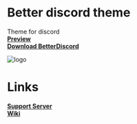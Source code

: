 # Better discord theme
Theme for discord <br>
**[Preview](https://cdn.discordapp.com/attachments/908043726117556294/931880921764884530/discord-avatar-512-YV0PV.png)** <br>
**[Download BetterDiscord](https://betterdiscord.app)**

![logo](https://cdn.discordapp.com/attachments/908043726117556294/931880921764884530/discord-avatar-512-YV0PV.png)

# Links
**[Support Server](https://discord.gg/xtHjfZwDq8)** <br>
**[Wiki](https://discord.gg/xtHjfZwDq8)**

